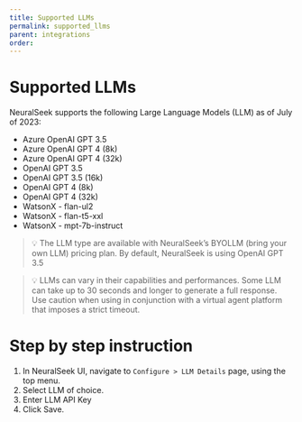 ```yaml
---
title: Supported LLMs
permalink: supported_llms
parent: integrations
order:
---
```


# Supported LLMs

NeuralSeek supports the following Large Language Models (LLM) as of July of 2023:

- Azure OpenAI GPT 3.5
- Azure OpenAI GPT 4 (8k)
- Azure OpenAI GPT 4 (32k)
- OpenAI GPT 3.5
- OpenAI GPT 3.5 (16k)
- OpenAI GPT 4 (8k)
- OpenAI GPT 4 (32k)
- WatsonX - flan-ul2
- WatsonX - flan-t5-xxl
- WatsonX - mpt-7b-instruct

> 💡 The LLM type are available with NeuralSeek’s BYOLLM (bring your own LLM) pricing plan. By default, NeuralSeek is using OpenAI GPT 3.5

> 💡 LLMs can vary in their capabilities and performances. Some LLM can take up to 30 seconds and longer to generate a full response. Use caution when using in conjunction with a virtual agent platform that imposes a strict timeout.

# Step by step instruction

1. In NeuralSeek UI, navigate to `Configure > LLM Details` page, using the top menu.
2. Select LLM of choice.
3. Enter LLM API Key
4. Click Save.

